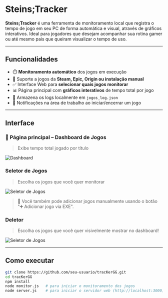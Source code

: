 # Steins;Tracker

**Steins;Tracker** é uma ferramenta de monitoramento local que registra o tempo de jogo em seu PC de forma automática e visual, através de gráficos interativos. Ideal para jogadores que desejam acompanhar sua rotina gamer ou até mesmo pais que queiram visualizar o tempo de uso.

---

## Funcionalidades

- ⏱️ **Monitoramento automático** dos jogos em execução
- 📁 Suporte a jogos da **Steam, Epic, Origin ou instalação manual**
- ✅ Interface Web para **selecionar quais jogos monitorar**
- 📊 Página principal com **gráficos interativos** de tempo total por jogo
- 💾 Armazena os logs localmente em `jogos_log.json`
- 🔔 Notificações na área de trabalho ao iniciar/encerrar um jogo

---

## Interface

### 📍 Página principal – Dashboard de Jogos
> Exibe tempo total jogado por título

![Dashboard](https://github.com/guilhermealceu/tracKerGG/blob/main/public/imgs/Dashboard.png?raw=true)

### Seletor de Jogos
> Escolha os jogos que você quer monitorar

![Seletor de Jogos](https://github.com/guilhermealceu/tracKerGG/blob/main/public/imgs/Seletor%20de%20Jogos.png?raw=true)

> 📝 Você também pode adicionar jogos manualmente usando o botão "➕ Adicionar jogo via EXE".

### Deletor
> Escolha os jogos que você quer visivelmente mostrar no dashboard!

![Seletor de Jogos](https://github.com/guilhermealceu/tracKerGG/blob/main/public/imgs/Deletor.png?raw=true)

---

## Como executar

```bash
git clone https://github.com/seu-usuario/tracKerGG.git
cd tracKerGG
npm install
node monitor.js   # para iniciar o monitoramento dos jogos
node server.js    # para iniciar o servidor web (http://localhost:3000)
